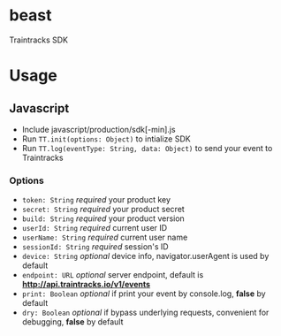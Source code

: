 # beast
Traintracks SDK

# Usage

## Javascript
* Include javascript/production/sdk[-min].js
* Run `TT.init(options: Object)` to intialize SDK
* Run `TT.log(eventType: String, data: Object)` to send your event to Traintracks

### Options
* `token: String` _required_ your product key
* `secret: String` _required_ your product secret
* `build: String` _required_ your product version
* `userId: String` _required_ current user ID
* `userName: String` _required_ current user name
* `sessionId: String` _required_ session's ID
* `device: String` _optional_ device info, navigator.userAgent is used by default
* `endpoint: URL` _optional_ server endpoint, default is **http://api.traintracks.io/v1/events**
* `print: Boolean` _optional_ if print your event by console.log, **false** by default
* `dry: Boolean` _optional_ if bypass underlying requests, convenient for debugging, **false** by default
